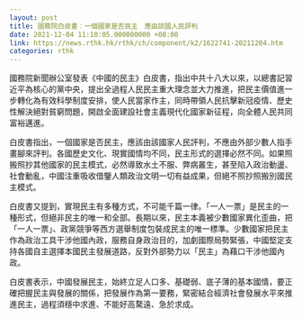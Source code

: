 ```yaml
---
layout: post
title: 國務院白皮書︰一個國家是否民主　應由該國人民評判
date: 2021-12-04 11:10:05.000000000 +08:00
link: https://news.rthk.hk/rthk/ch/component/k2/1622741-20211204.htm
categories: rthk
---
```


國務院新聞辦公室發表《中國的民主》白皮書，指出中共十八大以來，以總書記習近平為核心的黨中央，提出全過程人民民主重大理念並大力推進，把民主價值進一步轉化為有效科學制度安排，使人民當家作主，同時帶領人民抗擊新冠疫情、歷史性解決絕對貧窮問題，開啟全面建設社會主義現代化國家新征程，向全體人民共同富裕邁進。

白皮書指出，一個國家是否民主，應該由該國家人民評判，不應由外部少數人指手畫腳來評判。各國歷史文化、現實國情均不同，民主形式的選擇必然不同。如果照搬照抄其他國家的民主模式，必然導致水土不服、弊病叢生，甚至陷入政治動盪、社會動亂，中國注重吸收借鑒人類政治文明一切有益成果，但絕不照抄照搬別國民主模式。

白皮書又提到，實現民主有多種方式，不可能千篇一律。「一人一票」是民主的一種形式，但絕非民主的唯一和全部。長期以來，民主本義被少數國家異化歪曲，把「一人一票」、政黨競爭等西方選舉制度包裝成民主的唯一標準。少數國家把民主作為政治工具干涉他國內政，服務自身政治目的，加劇國際局勢緊張，中國堅定支持各國自主選擇本國民主發展道路，反對外部勢力以「民主」為藉口干涉他國內政。

白皮書表示，中國發展民主，始終立足人口多、基礎弱、底子薄的基本國情，要正確把握民主與發展的關係，把發展作為第一要務，緊密結合經濟社會發展水平來推進民主，過程須穩中求進、不能好高騖遠、急於求成。
